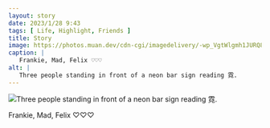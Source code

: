 ```yaml
---
layout: story
date: 2023/1/28 9:43
tags: [ Life, Highlight, Friends ]
title: Story
image: https://photos.muan.dev/cdn-cgi/imagedelivery/-wp_VgtWlgmh1JURQ8t1mg/47b1404d-d171-482a-c2c0-2537eaa0bf00/public
caption: |
   Frankie, Mad, Felix ♡♡♡
alt: |
   Three people standing in front of a neon bar sign reading 霓.
---
```


![Three people standing in front of a neon bar sign reading 霓.](https://photos.muan.dev/cdn-cgi/imagedelivery/-wp_VgtWlgmh1JURQ8t1mg/47b1404d-d171-482a-c2c0-2537eaa0bf00/public)

Frankie, Mad, Felix ♡♡♡
